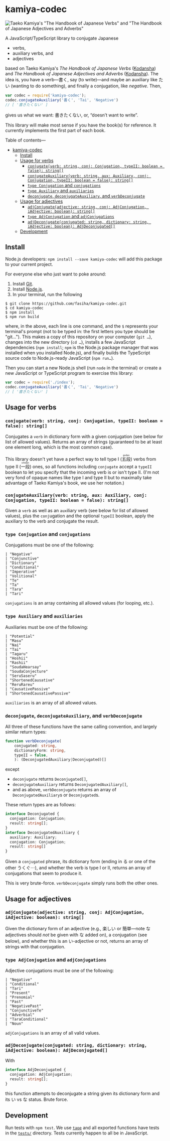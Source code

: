 # kamiya-codec

![Taeko Kamiya's "The Handbook of Japanese Verbs" and "The Handbook of Japanese Adjectives and Adverbs"](kamiya.jpg)

A JavaScript/TypeScript library to conjugate Japanese
- verbs,
- auxiliary verbs, and
- adjectives

based on Taeko Kamiya's *The Handbook of Japanese Verbs* ([Kodansha](https://kodansha.us/book/the-handbook-of-japanese-verbs/)) and *The Handbook of Japanese Adjectives and Adverbs* ([Kodansha](https://kodansha.us/book/the-handbook-of-japanese-adjectives-and-adverbs/)). The idea is, you have a verb—書く, say (to write)—and maybe an auxiliary like たい (wanting to do something), and finally a conjugation, like *negative*. Then,
```js
var codec = require('kamiya-codec');
codec.conjugateAuxiliary('書く', 'Tai', 'Negative')
// [ '書きたくない' ]
```
gives us what we want: 書きたくない, or, “doesn’t want to write”.

This library will make most sense if you have the book(s) for reference. It currently implements the first part of each book.

Table of contents—
- [kamiya-codec](#kamiya-codec)
  - [Install](#install)
  - [Usage for verbs](#usage-for-verbs)
    - [`conjugate(verb: string, conj: Conjugation, typeII: boolean = false): string[]`](#conjugateverb-string-conj-conjugation-typeii-boolean--false-string)
    - [`conjugateAuxiliary(verb: string, aux: Auxiliary, conj: Conjugation, typeII: boolean = false): string[]`](#conjugateauxiliaryverb-string-aux-auxiliary-conj-conjugation-typeii-boolean--false-string)
    - [`type Conjugation` and `conjugations`](#type-conjugation-and-conjugations)
    - [`type Auxiliary` and `auxiliaries`](#type-auxiliary-and-auxiliaries)
    - [`deconjugate`, `deconjugateAuxiliary`, and `verbDeconjugate`](#deconjugate-deconjugateauxiliary-and-verbdeconjugate)
  - [Usage for adjectives](#usage-for-adjectives)
    - [`adjConjugate(adjective: string, conj: AdjConjugation, iAdjective: boolean): string[]`](#adjconjugateadjective-string-conj-adjconjugation-iadjective-boolean-string)
    - [`type AdjConjugation` and `adjConjugations`](#type-adjconjugation-and-adjconjugations)
    - [`adjDeconjugate(conjugated: string, dictionary: string, iAdjective: boolean): AdjDeconjugated[]`](#adjdeconjugateconjugated-string-dictionary-string-iadjective-boolean-adjdeconjugated)
  - [Development](#development)

## Install

Node.js developers: `npm install --save kamiya-codec` will add this package to your current project.

For everyone else who just want to poke around:

1. Install [Git](https://git-scm.com/).
1. Install [Node.js](https://nodejs.org/).
1. In your terminal, run the following
```
$ git clone https://github.com/fasiha/kamiya-codec.git
$ cd kamiya-codec
$ npm install
$ npm run build
```
where, in the above, each line is one command, and the `$` represents your terminal's prompt (not to be typed in: the first letters you type should be "git…"). This makes a copy of this repository on your computer (`git …`), changes into the new directory (`cd …`), installs a few JavaScript dependencies (`npm install`; `npm` is the Node.js package manager that was installed when you installed Node.js), and finally builds the TypeScript source code to Node.js-ready JavaScript (`npm run…`).

Then you can start a new Node.js shell (run `node` in the terminal) or create a new JavaScript or TypeScript program to exercise this library:
```js
var codec = require('./index');
codec.conjugateAuxiliary('書く', 'Tai', 'Negative')
// [ '書きたくない' ]
```

## Usage for verbs

### `conjugate(verb: string, conj: Conjugation, typeII: boolean = false): string[]`

Conjugates a `verb` in dictionary form with a given conjugation (see below for list of allowed values). Returns an array of strings (guaranteed to be at least one element long, which is the most common case).

This library doesn't yet have a perfect way to tell type I (<ruby>五段<rt>godan</rt></ruby>) verbs from type II (<ruby>一段<rt>ichidan</rt></ruby>) ones, so all functions including `conjugate` accept a `typeII` boolean to let you specify that the incoming verb is or isn't type II. (I'm not very fond of opaque names like type I and type II but to maximally take advantage of Taeko Kamiya's book, we use her notation.)

### `conjugateAuxiliary(verb: string, aux: Auxiliary, conj: Conjugation, typeII: boolean = false): string[]`

Given a `verb` as well as an `aux`iliary verb (see below for list of allowed values), plus the `conj`ugation and the optional `typeII` boolean, apply the auxiliary to the verb and conjugate the result.

### `type Conjugation` and `conjugations`
Conjugations must be one of the following:
```
| "Negative"
| "Conjunctive"
| "Dictionary"
| "Conditional"
| "Imperative"
| "Volitional"
| "Te"
| "Ta"
| "Tara"
| "Tari"
```

`conjugations` is an array containing all allowed values (for looping, etc.).

### `type Auxiliary` and `auxiliaries`
Auxiliaries must be one of the following:
```
| "Potential"
| "Masu"
| "Nai"
| "Tai"
| "Tagaru"
| "Hoshii"
| "Rashii"
| "SoudaHearsay"
| "SoudaConjecture"
| "SeruSaseru"
| "ShortenedCausative"
| "ReruRareu"
| "CausativePassive"
| "ShortenedCausativePassive"
```

`auxiliaries` is an array of all allowed values.

### `deconjugate`, `deconjugateAuxiliary`, and `verbDeconjugate`
All three of these functions have the same calling convention, and largely similar return types:
```ts
function verbDeconjugate(
    conjugated: string,
    dictionaryForm: string,
    typeII = false,
    ): (DeconjugatedAuxiliary|Deconjugated)[]
```
except
- `deconjugate` returns `Deconjugated[]`,
- `deconjugateAuxiliary` returns `DeconjugatedAuxiliary[]`,
- and as above, `verbDeconjugate` returns an array of `DeconjugatedAuxiliary`s or `Deconjugated`s.

These return types are as follows:
```ts
interface Deconjugated {
  conjugation: Conjugation;
  result: string[];
}
interface DeconjugatedAuxiliary {
  auxiliary: Auxiliary;
  conjugation: Conjugation;
  result: string[]
}
```

Given a `conjugated` phrase, its dictionary form (ending in る or one of the other うくぐ⋯), and whether the verb is type I or II, returns an array of conjugations that seem to produce it.

This is very brute-force. `verbDeconjugate` simply runs both the other ones.

## Usage for adjectives
### `adjConjugate(adjective: string, conj: AdjConjugation, iAdjective: boolean): string[]`
Given the dictionary form of an adjective (e.g., 楽しい or 簡単—note な adjectives should _not_ be given with な added on), a conjugation (see below), and whether this is an い-adjective or not, returns an array of strings with that conjugation.

### `type AdjConjugation` and `adjConjugations`
Adjective conjugations must be one of the following:
```
| "Negative"
| "Conditional"
| "Tari"
| "Present"
| "Prenomial"
| "Past"
| "NegativePast"
| "ConjunctiveTe"
| "Adverbial"
| "TaraConditional"
| "Noun"
```

`adjConjugations` is an array of all valid values.

### `adjDeconjugate(conjugated: string, dictionary: string, iAdjective: boolean): AdjDeconjugated[]`
With
```ts
interface AdjDeconjugated {
  conjugation: AdjConjugation;
  result: string[];
}
```
this function attempts to deconjugate a string given its dictionary form and its い vs な status. Brute force.

## Development
Run tests with `npm test`. We use [`tape`](https://github.com/substack/tape) and all exported functions have tests in the [`tests/`](./tests) directory. Tests currently happen to all be in JavaScript.
